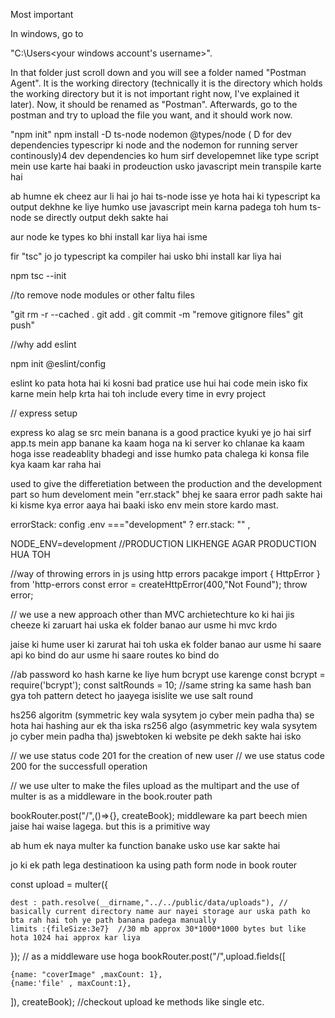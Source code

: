 Most important

In windows, go to

"C:\Users<your windows account's username>".

In that folder just scroll down and you will see a folder named "Postman Agent". It is the working directory (technically it is the directory which holds the working directory but it is not important right now, I've explained it later). Now, it should be renamed as "Postman". Afterwards, go to the postman and try to upload the file you want, and it should work now.

"npm init"
npm install -D ts-node nodemon @types/node ( D for dev dependencies typescripr ki node and the nodemon for running server continously)4
dev dependencies ko hum sirf developemnet like type script mein use karte hai
baaki in prodeuction usko javascript mein transpile karte hai

ab humne ek cheez aur li hai jo hai ts-node isse ye hota hai ki typescript ka output dekhne
ke liye humko use javascript mein karna padega toh hum ts-node se directly output dekh sakte hai

aur node ke types ko bhi install kar liya hai isme

fir "tsc" jo jo typescript ka compiler hai usko bhi install kar liya hai

npm tsc --init

//to remove node modules or other faltu files

"git rm -r --cached .
git add .
git commit -m "remove gitignore files"
git push"

//why add eslint

npm init @eslint/config

eslint ko pata hota hai ki kosni bad pratice use hui hai code mein
isko fix karne mein help krta hai toh include every time in evry project

// express setup

express ko alag se src mein banana is a good practice kyuki ye jo hai
sirf app.ts mein app banane ka kaam hoga na ki server ko chlanae ka kaam hoga
isse readeablity bhadegi and isse humko pata chalega ki konsa file
kya kaam kar raha hai

used to give the differetiation between the production and the
development part so hum develoment mein "err.stack" bhej ke saara error padh sakte hai
ki kisme kya error aaya hai baaki isko env mein store kardo mast.

errorStack: config .env ==="development" ? err.stack: "" ,

NODE_ENV=development
//PRODUCTION LIKHENGE AGAR PRODUCTION HUA TOH

//way of throwing errors in js using http errors pacakge
import { HttpError } from 'http-errors
const error = createHttpError(400,"Not Found");
throw error;

// we use a new approach other than MVC archietechture ko ki hai jis cheeze ki
zaruart hai uska ek folder banao aur usme hi mvc krdo

jaise ki hume user ki zarurat hai toh uska ek folder banao aur usme hi saare api ko bind do
aur usme hi saare routes ko bind do

//ab password ko hash karne ke liye hum bcrypt use karenge
const bcrypt = require('bcrypt');
const saltRounds = 10; //same string ka same hash ban gya toh pattern detect ho jaayega isislite we use salt round

hs256 algoritm
(symmetric key wala sysytem jo cyber mein padha tha)
se hota hai hashing aur
ek tha iska
rs256 algo
(asymmetric key wala sysytem jo cyber mein padha tha)
jswebtoken ki website pe dekh sakte hai isko

// we use status code 201 for the creation of new user
// we use status code 200 for the successfull operation

// we use ulter to make the files upload as the multipart and the use of multer is as a middleware in the book.router path

bookRouter.post("/",()=>{}, createBook); middleware ka part beech mien jaise hai waise lagega. but this is a primitive way

ab hum ek naya multer ka function banake usko use kar sakte hai

jo ki ek path lega destinatioon ka using path form node in book router

const upload = multer({

    dest : path.resolve(__dirname,"../../public/data/uploads"), // basically current directory name aur nayei storage aur uska path ko bta rah hai toh ye path banana padega manually
    limits :{fileSize:3e7}  //30 mb approx 30*1000*1000 bytes but like hota 1024 hai approx kar liya

});
// as a middleware use hoga
bookRouter.post("/",upload.fields([

    {name: "coverImage" ,maxCount: 1},
    {name:'file' , maxCount:1},

]), createBook); //checkout upload ke methods like single etc.
